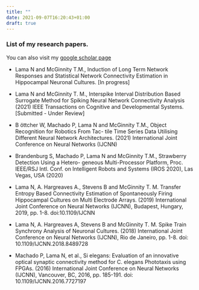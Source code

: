 ```yaml
---
title: ""
date: 2021-09-07T16:20:43+01:00
draft: true
---
```



### List of my research papers. 
You can also visit my [google scholar page](https://scholar.google.co.uk/citations?user=IkKWZHAAAAAJ&hl=en)

+ Lama N and McGinnity T.M., Induction of Long Term Network Responses and Statistical Network Connectivity Estimation in Hippocampal Neuronal Cultures. [In progress]

+ Lama N and McGinnity T. M., Interspike Interval Distribution Based Surrogate Method for Spiking Neural Network Connectivity Analysis (2021) IEEE Transactions on Cognitive and Developmental Systems. [Submitted - Under Review]

+ B ̈ottcher W, Machado P, Lama N and McGinnity T.M., Object Recognition for Robotics From Tac- tile Time Series Data Utilising Different Neural Network Architectures. (2021) International Joint Conference on Neural Networks (IJCNN)

+ Brandenburg S, Machado P, Lama N and McGinnity T.M., Strawberry Detection Using a Hetero- geneous Multi-Processor Platform, Proc. IEEE/RSJ Intl. Conf. on Intelligent Robots and Systems (IROS 2020), Las Vegas, USA (2020)

+ Lama N, A. Hargreaves A., Stevens B and McGinnity T. M. Transfer Entropy Based Connectivity Estimation of Spontaneously Firing Hippocampal Cultures on Multi Electrode Arrays. (2019) International Joint Conference on Neural Networks (IJCNN), Budapest, Hungary, 2019, pp. 1-8. doi:10.1109/IJCNN

+ Lama N, A. Hargreaves A, Stevens B and McGinnity T. M. Spike Train Synchrony Analysis of Neuronal Cultures. (2018) International Joint Conference on Neural Networks (IJCNN), Rio de Janeiro, pp. 1-8. doi: 10.1109/IJCNN.2018.8489728

+ Machado P, Lama N, et al., Si elegans: Evaluation of an innovative optical synaptic connectivity method for C. elegans Phototaxis using FPGAs. (2016) International Joint Conference on Neural Networks (IJCNN), Vancouver, BC, 2016, pp. 185-191. doi: 10.1109/IJCNN.2016.7727197
